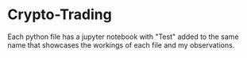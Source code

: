 # Crypto-Trading

Each python file has a jupyter notebook with "Test" added to the same name that showcases the workings of each file and my observations.
